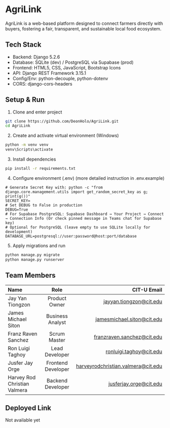 # AgriLink

AgriLink is a web-based platform designed to connect farmers directly with buyers, fostering a fair, transparent, and sustainable local food ecosystem.

## Tech Stack

- Backend: Django 5.2.6
- Database: SQLite (dev) / PostgreSQL via Supabase (prod)
- Frontend: HTML5, CSS, JavaScript, Bootstrap Icons
- API: Django REST Framework 3.15.1
- Config/Env: python-decouple, python-dotenv
- CORS: django-cors-headers

## Setup & Run

1) Clone and enter project
```bash
git clone https://github.com/DeonHolo/AgriLink.git
cd AgriLink
```

2) Create and activate virtual environment (Windows)
```bash
python -m venv venv
venv\Scripts\activate
```

3) Install dependencies
```bash
pip install -r requirements.txt
```

4) Configure environment (.env) (more detailed instruction in .env.example)
```env
# Generate Secret Key with: python -c "from django.core.management.utils import get_random_secret_key as g; print(g())"
SECRET_KEY=
# Set DEBUG to False in production
DEBUG=True
# For Supabase PostgreSQL: Supabase Dashboard → Your Project → Connect → Connection Info (Or check pinned message in Teams chat for Supabase key)
# Optional for PostgreSQL (leave empty to use SQLite locally for development)
DATABASE_URL=postgresql://user:password@host:port/database
```

5) Apply migrations and run
```bash
python manage.py migrate
python manage.py runserver
```

## Team Members

| Name                              | Role               | CIT-U Email                            |
| :-------------------------------- | :-----------------:| --------------------------------------:|
| Jay Yan Tiongzon                  | Product Owner      | jayyan.tiongzon@cit.edu                |
| James Michael Siton               | Business Analyst   | jamesmichael.siton@cit.edu             |
| Franz Raven Sanchez               | Scrum Master       | franzraven.sanchez@cit.edu             |
| Ron Luigi Taghoy                  | Lead Developer     | ronluigi.taghoy@cit.edu                |
| Jusfer Jay Orge                   | Frontend Developer | harveyrodchristian.valmera@cit.edu     |
| Harvey Rod Christian Valmera      | Backend Developer  | jusferjay.orge@cit.edu                 |


## Deployed Link

Not available yet
